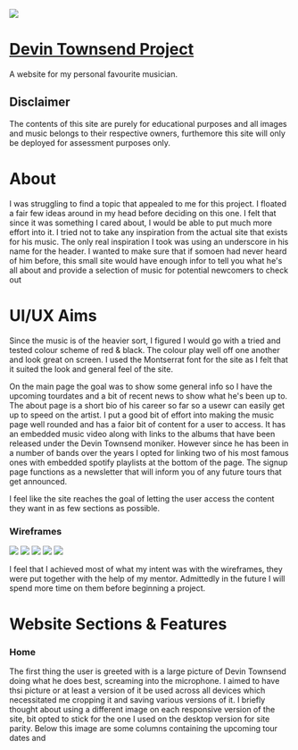 ![](wireframes/responsiveness.PNG)

# [Devin Townsend Project](https://andrewrbrennan.github.io/devin-townsend-project/)

A website for my personal favourite musician.

## Disclaimer

The contents of this site are purely for educational purposes and all images and music belongs to their respective owners, furthemore this site will only be deployed for assessment purposes only.

# About

I was struggling to find a topic that appealed to me for this project. I floated a fair few ideas around in my head before deciding on this one. I felt that since it was something I cared about, I would be able to put much more effort into it. I tried not to take any inspiration from the actual site that exists for his music. The only real inspiration I took was using an underscore in his name for the header. I wanted to make sure that if somoen had never heard of him before, this small site would have enough infor to tell you what he's all about and provide a selection of music for potential newcomers to check out

# UI/UX Aims

Since the music is of the heavier sort, I figured I would go with a tried and tested colour scheme of red & black. The colour play well off one another and look great on screen. I used the Montserrat font for the site as I felt that it suited the look and general feel of the site. 

On the main page the goal was to show some general info so I have the upcoming tourdates and a bit of recent news to show what he's been up to. The about page is a short bio of his career so far so a usewr can easily get up to speed on the artist. I put a good bit of effort into making the music page well rounded and has a faior bit of content for a user to access. It has an embedded music video along with links to the albums that have been released under the Devin Townsend moniker. However since he has been in a number of bands over the years I opted for linking two of his most famous ones with embedded spotify playlists at the bottom of the page. The signup page functions as a newsletter that will inform you of any future tours that get announced. 

I feel like the site reaches the goal of letting the user access the content they want in as few sections as possible. 

### Wireframes

![](wireframes/home.png)
![](wireframes/homemobile.png)
![](wireframes/music.png)
![](wireframes/bio.png)
![](wireframes/contact.png)

I feel that I achieved most of what my intent was with the wireframes, they were put together with the help of my mentor. Admittedly in the future I will spend more time on them before beginning a project.

# Website Sections & Features

### Home

The first thing the user is greeted with is a large picture of Devin Townsend doing what he does best, screaming into the microphone. I aimed to have thsi picture or at least a version of it be used across all devices which necessitated me cropping it and saving various versions of it. I briefly thought about using a different image on each responsive version of the site, bit opted to stick for the one I used on the desktop version for site parity. Below this image are some columns containing the upcoming tour dates and 





